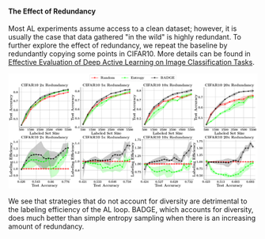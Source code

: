 #### The Effect of Redundancy

Most AL experiments assume access to a clean dataset; however, it is usually the case that data gathered "in the wild" is highly redundant. To further explore the effect of redundancy, we repeat the baseline by redundantly copying some points in CIFAR10. More details can be found in [Effective Evaluation of Deep Active Learning on Image Classification Tasks](https://arxiv.org/abs/2106.15324).

![REDUNDANCY](../../experiment_plots/redundancy.png?raw=true)

We see that strategies that do not account for diversity are detrimental to the labeling efficiency of the AL loop. BADGE, which accounts for diversity, does much better than simple entropy sampling when there is an increasing amount of redundancy.